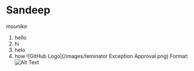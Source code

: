 # **Sandeep**   
*mounika*
1. hello
  1. hi
  1. helo
  1. how
  ![GitHub Logo](/images/teminator Exception Approval.png)
  Format: ![Alt Text](url)
 
